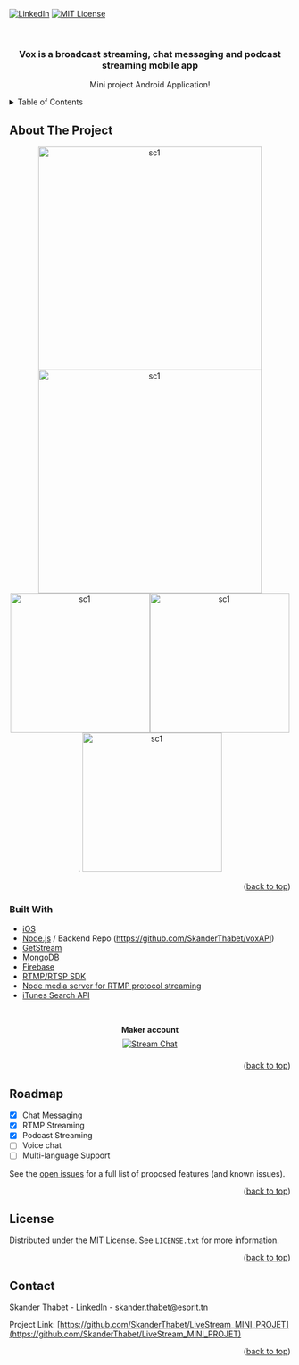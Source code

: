 <div id="top"></div>
<!--
*** Thanks for checking out the Best-README-Template. If you have a suggestion
*** that would make this better, please fork the repo and create a pull request
*** or simply open an issue with the tag "enhancement".
*** Don't forget to give the project a star!
*** Thanks again! Now go create something AMAZING! :D
-->



<!-- PROJECT SHIELDS -->
<!--
*** I'm using markdown "reference style" links for readability.
*** Reference links are enclosed in brackets [ ] instead of parentheses ( ).
*** See the bottom of this document for the declaration of the reference variables
*** for contributors-url, forks-url, etc. This is an optional, concise syntax you may use.
*** https://www.markdownguide.org/basic-syntax/#reference-style-links
-->
[![LinkedIn][linkedin-shield]][linkedin-url]
[![MIT License][license-shield]][license-url]



<!-- PROJECT LOGO -->
<br />
<div align="center">
  <a href="https://github.com/othneildrew/Best-README-Template">
    <!-- <img src="app/src/main/java/com/projet/miniprojet/androidVox/Screenshots/Color.png" alt="Logo" width="200" height="150"> -->
  </a>

  <h3 align="center">Vox is a broadcast streaming, chat messaging and podcast streaming mobile app</h3>

  <p align="center">
    Mini project Android Application!
    <br/>
</div>



<!-- TABLE OF CONTENTS -->
<details>
  <summary>Table of Contents</summary>
  <ol>
    <li>
      <a href="#about-the-project">About The Project</a>
      <ul>
        <li><a href="#built-with">Built With</a></li>
      </ul>
    </li>
    <li><a href="#roadmap">Roadmap</a></li>
    <li><a href="#license">License</a></li>
    <li><a href="#contact">Contact</a></li>
  </ol>
</details>



<!-- ABOUT THE PROJECT -->
## About The Project
<div align="center">
  <img src="app/src/main/java/com/projet/miniprojet/androidVox/Screenshots/Google Pixel 4 XL Screenshot 0.png" alt="sc1" width="400"><img src="app/src/main/java/com/projet/miniprojet/androidVox/Screenshots/Google Pixel 4 XL Screenshot 1.png" alt="sc1" width="400">
</div>
<div align="center"><img src="app/src/main/java/com/projet/miniprojet/androidVox/Screenshots/Google Pixel 4 XL Screenshot 4.png" alt="sc1" width="250"><img src="app/src/main/java/com/projet/miniprojet/androidVox/Screenshots/Google Pixel 4 XL Screenshot 2.png" alt="sc1" width="250">. <img src="app/src/main/java/com/projet/miniprojet/androidVox/Screenshots/Google Pixel 4 XL Screenshot 3.png" alt="sc1" width="250">
</div>

<p align="right">(<a href="#top">back to top</a>)</p>



### Built With

* [iOS](https://developer.apple.com)
* [Node.js](https://nodejs.org/en/) / Backend Repo (https://github.com/SkanderThabet/voxAPI)
* [GetStream](https://getstream.io/)
* [MongoDB](https://www.mongodb.com/)
* [Firebase](https://firebase.google.com/)
* [RTMP/RTSP SDK](https://github.com/pedroSG94/rtmp-rtsp-stream-client-java)
* [Node media server for RTMP protocol streaming](https://github.com/illuspas/Node-Media-Server)
* [iTunes Search API](https://developer.apple.com/library/archive/documentation/AudioVideo/Conceptual/iTuneSearchAPI/index.html)
<br/>
<p align="center">
<strong>Maker account</strong><br />
<a href="https://getstream.io/" target="_blank">
<img src="https://stream-blog-v2.imgix.net/blog/wp-content/uploads/f7401112f41742c4e173c30d4f318cb8/stream_logo_white.png?w=350" alt="Stream Chat" style="margin: 8px" />
  <p align="center">
</a>

<p align="right">(<a href="#top">back to top</a>)</p>

<!-- ROADMAP -->
## Roadmap

- [x] Chat Messaging
- [x] RTMP Streaming
- [x] Podcast Streaming
- [ ] Voice chat
- [ ] Multi-language Support

See the [open issues](https://github.com/othneildrew/Best-README-Template/issues) for a full list of proposed features (and known issues).

<p align="right">(<a href="#top">back to top</a>)</p>

<!-- LICENSE -->
## License

Distributed under the MIT License. See `LICENSE.txt` for more information.

<p align="right">(<a href="#top">back to top</a>)</p>



<!-- CONTACT -->
## Contact

Skander Thabet - [LinkedIn](https://linkedin.com/in/skanderthabet) - skander.thabet@esprit.tn

Project Link: [https://github.com/SkanderThabet/LiveStream_MINI_PROJET](https://github.com/SkanderThabet/LiveStream_MINI_PROJET)

<p align="right">(<a href="#top">back to top</a>)</p>



<!-- MARKDOWN LINKS & IMAGES -->
<!-- https://www.markdownguide.org/basic-syntax/#reference-style-links -->
[contributors-shield]: https://img.shields.io/github/contributors/othneildrew/Best-README-Template.svg?style=for-the-badge
[contributors-url]: https://github.com/othneildrew/Best-README-Template/graphs/contributors
[forks-shield]: https://img.shields.io/github/forks/othneildrew/Best-README-Template.svg?style=for-the-badge
[forks-url]: https://github.com/othneildrew/Best-README-Template/network/members
[stars-shield]: https://img.shields.io/github/stars/othneildrew/Best-README-Template.svg?style=for-the-badge
[stars-url]: https://github.com/othneildrew/Best-README-Template/stargazers
[issues-shield]: https://img.shields.io/github/issues/othneildrew/Best-README-Template.svg?style=for-the-badge
[issues-url]: https://github.com/othneildrew/Best-README-Template/issues
[license-shield]: https://img.shields.io/github/license/othneildrew/Best-README-Template.svg?style=for-the-badge
[license-url]: https://github.com/SkanderThabet/LiveStream_MINI_PROJET/blob/master/LICENSE
[linkedin-shield]: https://img.shields.io/badge/-LinkedIn-black.svg?style=for-the-badge&logo=linkedin&colorB=555
[linkedin-url]: https://linkedin.com/in/skanderthabet
[product-screenshot]: images/screenshot.png
